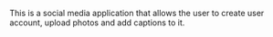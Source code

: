 This is a social media application that allows the user to create user account, upload photos and add captions to it.
